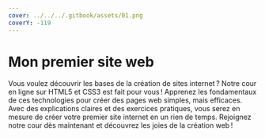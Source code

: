 ```yaml
---
cover: ../../../.gitbook/assets/01.png
coverY: -119
---
```


# Mon premier site web

Vous voulez découvrir les bases de la création de sites internet ? Notre cour en ligne sur HTML5 et CSS3 est fait pour vous ! Apprenez les fondamentaux de ces technologies pour créer des pages web simples, mais efficaces. Avec des explications claires et des exercices pratiques, vous serez en mesure de créer votre premier site internet en un rien de temps. Rejoignez notre cour dès maintenant et découvrez les joies de la création web !
